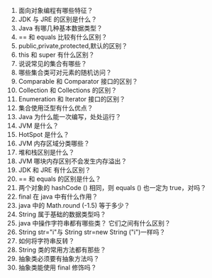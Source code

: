 1. 面向对象编程有哪些特征？
2. JDK 与 JRE 的区别是什么？
3. Java 有哪几种基本数据类型？
4. == 和 equals 比较有什么区别？
5. public,private,protected,默认的区别？
6. this 和 super 有什么区别？
7. 说说常见的集合有哪些？
8. 哪些集合类可对元素的随机访问？
9. Comparable 和 Comparator 接口的区别？
10. Collection 和 Collections 的区别？
11. Enumeration 和 Iterator 接口的区别？
12. 集合使用泛型有什么优点？
13. Java 为什么能一次编写，处处运行？
14. JVM 是什么？
15. HotSpot 是什么？
16. JVM 内存区域分类哪些？
17. 堆和栈区别是什么？
18. JVM 哪块内存区别不会发生内存溢出？
19. JDK 和 JRE 有什么区别？
20. == 和 equals 的区别是什么？
21. 两个对象的 hashCode () 相同，则 equals () 也一定为 true，对吗？
22. final 在 java 中有什么作用？
23. java 中的 Math.round (-1.5) 等于多少？
24. String 属于基础的数据类型吗？
25. java 中操作字符串都有哪些类？ 它们之间有什么区别？
26. String str=\"i\"与 String str=new String (\"i\")一样吗？
27. 如何将字符串反转？
28. String 类的常用方法都有那些？
29. 抽象类必须要有抽象方法吗？
30. 抽象类能使用 final 修饰吗？
